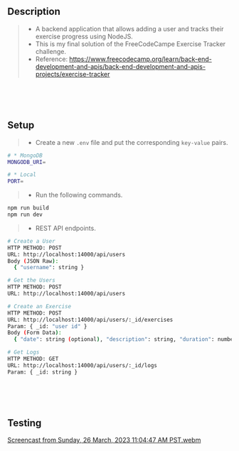 ## Description

> - A backend application that allows adding a user and tracks their exercise progress using NodeJS.
> - This is my final solution of the FreeCodeCampe Exercise Tracker challenge.
> - Reference: https://www.freecodecamp.org/learn/back-end-development-and-apis/back-end-development-and-apis-projects/exercise-tracker

<br />
<br />
<br />

## Setup

> - Create a new `.env` file and put the corresponding `key-value` pairs.

```bash
# * MongoDB
MONGODB_URI=

# * Local
PORT=
```

> - Run the following commands.

```bash
npm run build
npm run dev
```

> - REST API endpoints.

```bash
# Create a User
HTTP METHOD: POST
URL: http://localhost:14000/api/users
Body (JSON Raw):
  { "username": string }

# Get the Users
HTTP METHOD: POST
URL: http://localhost:14000/api/users

# Create an Exercise
HTTP METHOD: POST
URL: http://localhost:14000/api/users/:_id/exercises
Param: { _id: "user id" }
Body (Form Data):
  { "date": string (optional), "description": string, "duration": number }

# Get Logs
HTTP METHOD: GET
URL: http://localhost:14000/api/users/:_id/logs
Param: { _id: string }
```

<br />
<br />
<br />

## Testing

[Screencast from Sunday, 26 March, 2023 11:04:47 AM PST.webm](https://user-images.githubusercontent.com/69438999/227753033-82fee816-1c9b-4dc4-98c7-a60b62a525b6.webm)
